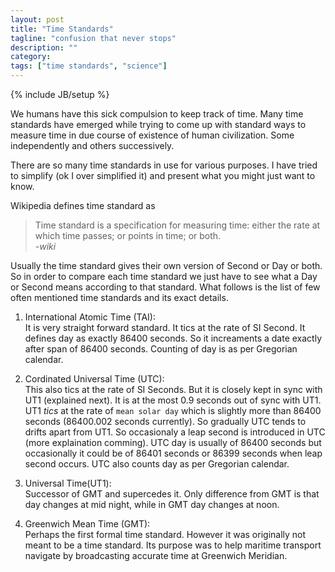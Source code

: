 ```yaml
---
layout: post
title: "Time Standards"
tagline: "confusion that never stops"
description: ""
category: 
tags: ["time standards", "science"]
---
```

{% include JB/setup %}

We humans have this sick compulsion to keep track of time. Many time standards have emerged while trying to come up with standard ways to measure time in due course of existence of human civilization. Some independently and others successively.

There are so many time standards in use for various purposes. I have tried to simplify (ok I over simplified it) and present what you might just want to know.

Wikipedia defines time standard as

> Time standard is a specification for measuring time: either the rate at which time passes; or points in time; or both.  
> *-wiki*

Usually the time standard gives their own version of Second or Day or both. So in order to compare each time standard we just have to see what a Day or Second means according to that standard. What follows is the list of few often mentioned time standards and its exact details.

1. International Atomic Time (TAI):  
    It is very straight forward standard. It tics at the rate of SI Second. It defines day as exactly 86400 seconds. So it increaments a date exactly after span of 86400 seconds. Counting of day is as per Gregorian calendar.
    
2. Cordinated Universal Time (UTC):  
    This also tics at the rate of SI Seconds. But it is closely kept in sync with UT1 (explained next). It is at the most 0.9 seconds out of sync with UT1. UT1 *tics* at the rate of `mean solar day` which is slightly more than 86400 seconds (86400.002 seconds currently). So gradually UTC tends to drifts apart from UT1. So occasionaly a leap second is introduced in UTC (more explaination comming). UTC day is usually of 86400 seconds but occasionally it could be of 86401 seconds or 86399 seconds when leap second occurs. UTC also counts day as per Gregorian calendar.

3. Universal Time(UT1):  
    Successor of GMT and supercedes it. Only difference from GMT is that day changes at mid night, while in GMT day changes at noon.

4. Greenwich Mean Time (GMT):  
    Perhaps the first formal time standard. However it was originally not meant to be a time standard. Its purpose was to help maritime transport navigate by broadcasting accurate time at Greenwich Meridian.